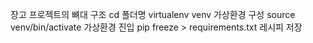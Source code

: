 장고 프로젝트의 뼈대 구조
cd
폴더명
virtualenv venv
가상환경 구성
source venv/bin/activate
가상환경 진입
pip freeze > requirements.txt
레시피 저장
